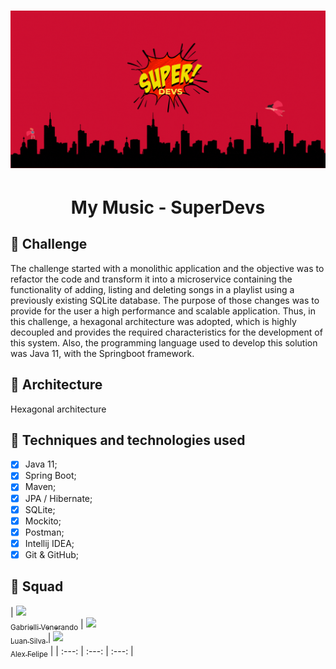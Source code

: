 <h1 align="center"><img alt="MyMusic" title="#Mysic" src="banner.gif" /></h1>
<h1 align="center">My Music - SuperDevs</h1>




## :dart: Challenge
<p> The challenge started with a monolithic application and the objective was to refactor the code and transform it into a microservice containing the functionality of adding, listing and deleting songs in a playlist using a previously existing SQLite database. The purpose of those changes was to provide for the user a high performance and scalable application. Thus, in this challenge, a hexagonal architecture was adopted, which is highly decoupled and provides the required characteristics for the development of this system. Also, the programming language used to develop this solution was Java 11, with the Springboot framework.</p> 


## :triangular_ruler: Architecture
Hexagonal architecture

## :wrench: Techniques and technologies used
- [x] Java 11;
- [x] Spring Boot;
- [x] Maven;
- [x] JPA / Hibernate;
- [x] SQLite;
- [x] Mockito;
- [x] Postman;
- [x] Intellij IDEA;
- [x] Git & GitHub;

## :busts_in_silhouette: Squad
| [<img src="https://avatars.githubusercontent.com/u/107216833?v=4" width=115><br><sub>Gabrielli Venerando</sub>](https://github.com/gabivenerando) |  [<img src="https://avatars.githubusercontent.com/u/107144819?v=4" width=115><br><sub>Luan Silva </sub>](https://github.com/luanonciandt
) |  [<img src="https://avatars.githubusercontent.com/u/8989346?v=4" width=115><br><sub>Alex Felipe</sub>](https://github.com/alexfelipe) |
| :---: | :---: | :---: |
